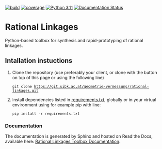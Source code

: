 [![build](https://git.uibk.ac.at/geometrie-vermessung/rational-linkages/badges/main/pipeline.svg)](https://git.uibk.ac.at/geometrie-vermessung/rational-linkages/-/jobs)
[![coverage](https://git.uibk.ac.at/geometrie-vermessung/rational-linkages/badges/main/coverage.svg?job=run_tests)](https://git.uibk.ac.at/geometrie-vermessung/rational-linkages/-/jobs)
[![Python 3.11](https://img.shields.io/badge/python-3.11-blue.svg)]()
[![Documentation Status](https://readthedocs.org/projects/rational-linkages/badge/?version=latest)](https://rational-linkages.readthedocs.io/?badge=latest)

# Rational Linkages

Python-based toolbox for synthesis and rapid-prototyping of rational linkages.

## Intallation instuctions
1. Clone the repository (use preferably your client, or clone with the button on top of this page or using the following line)
    
    <code>git clone https://git.uibk.ac.at/geometrie-vermessung/rational-linkages.git </code>

2. Install dependencies listed in [requirements.txt](requirements.txt), globally or in your virtual environment using for example pip with line:

    <code>pip install -r requirements.txt</code>

### Documentation
The documentation is generated by Sphinx and hosted on Read the Docs, available here: [Rational Linkages Toolbox Documentation](https://rational-linkages.readthedocs.io/).